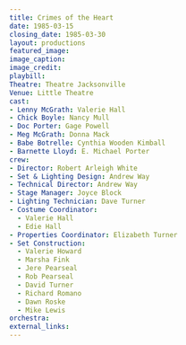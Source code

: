 ```yaml
---
title: Crimes of the Heart
date: 1985-03-15
closing_date: 1985-03-30
layout: productions
featured_image:
image_caption:
image_credit:
playbill:
Theatre: Theatre Jacksonville
Venue: Little Theatre
cast:
- Lenny McGrath: Valerie Hall
- Chick Boyle: Nancy Mull
- Doc Porter: Gage Powell
- Meg McGrath: Donna Mack
- Babe Botrelle: Cynthia Wooden Kimball
- Barnette Lloyd: E. Michael Porter
crew:
- Director: Robert Arleigh White
- Set & Lighting Design: Andrew Way
- Technical Director: Andrew Way
- Stage Manager: Joyce Block
- Lighting Technician: Dave Turner
- Costume Coordinator:
  - Valerie Hall
  - Edie Hall
- Properties Coordinator: Elizabeth Turner
- Set Construction:
  - Valerie Howard
  - Marsha Fink
  - Jere Pearseal
  - Rob Pearseal
  - David Turner
  - Richard Romano
  - Dawn Roske
  - Mike Lewis
orchestra:
external_links:
---
```


